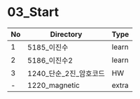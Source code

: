 # 03_Start

| No | Directory | Type |
|---|---|---|
| 1 | 5185_이진수 | learn |
| 2 | 5186_이진수2 | learn |
| 3 | 1240_단순_2진_암호코드 | HW |
| - | 1220_magnetic | extra |
